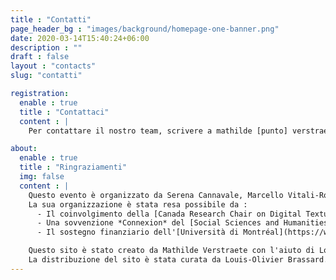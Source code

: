 ```yaml
---
title : "Contatti"
page_header_bg : "images/background/homepage-one-banner.png"
date: 2020-03-14T15:40:24+06:00
description : ""
draft : false
layout : "contacts"
slug: "contatti"

registration:
  enable : true
  title : "Contattaci"
  content : |
    Per contattare il nostro team, scrivere a mathilde [punto] verstraete [chiocciola] umontral [punto] ca

about:
  enable : true
  title : "Ringraziamenti"
  img: false
  content : | 
    Questo evento è organizzato da Serena Cannavale, Marcello Vitali-Rosati, Elsa Bouchard e Mathilde Verstraete. 
    La sua organizzazione è stata resa possibile da : 
      - Il coinvolgimento della [Canada Research Chair on Digital Textualities](https://www.ecrituresnumeriques.ca/en/) (Università di Montréal) e del [Dipartimento Studi Umanistici](https://www.studiumanistici.unina.it/) (Università degli Studi di Napoli Federico II); 
      - Una sovvenzione *Connexion* del [Social Sciences and Humanities Research Council (Canada)](https://www.sshrc-crsh.gc.ca/home-accueil-eng.aspx); 
      - Il sostegno finanziario dell'[Università di Montréal](https://www.umontreal.ca/en/), della [FAS](https://fas.umontreal.ca/accueil/) (Facoltà di Arte e Scienze), del [CRIHN (Centre de recherche interuniversitaire sur les humanités numériques)](https://www.crihn.org/), del [GREN (Groupe de recherche sur les éditions critiques en contexte numérique)](https://gren.openum.ca/) e del progetto *Poesia epigrafica nella Campania antica* (MUR "PRIN 2022 PNRRCANNAVALE).

    Questo sito è stato creato da Mathilde Verstraete con l'aiuto di Louis-Olivier Brassard, Roch Delannay e Margot Mellet, utilizzando un tema progettato da [Themefisher](https://themefisher.com/) e sviluppato da [Gethugothemes](https://gethugothemes.com/).  
    La distribuzione del sito è stata curata da Louis-Olivier Brassard. Si ringraziano Margot Mellet e Giulia Ferretti per le preziose traduzioni e la correzione di bozze. 
---
```

